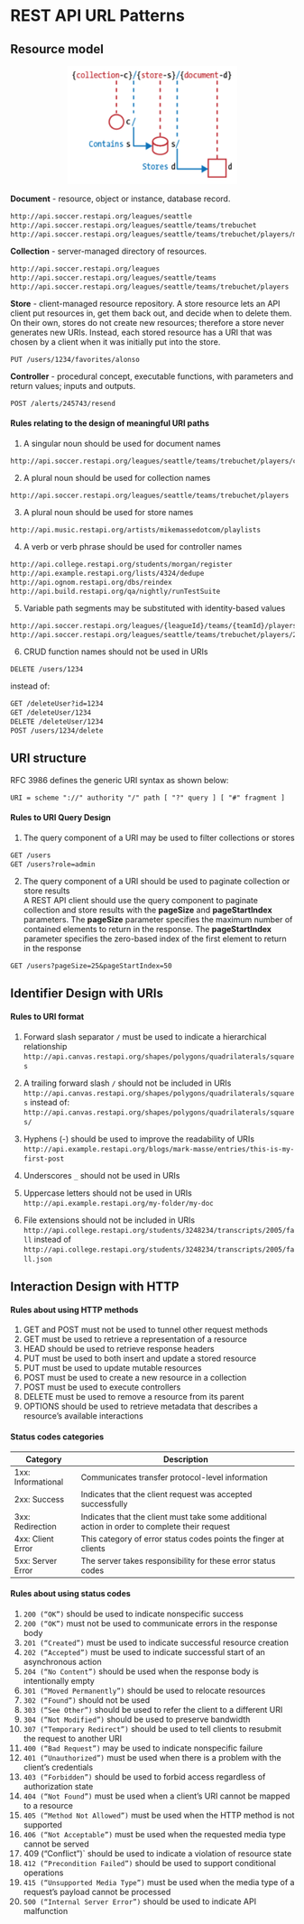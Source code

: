 # REST API URL Patterns

## Resource model
<p align="center">
  <img src="./assets/rest_api_design_patterns/uri_path_design.png" width="300">
</p>

**Document** - resource, object or instance, database record.
```
http://api.soccer.restapi.org/leagues/seattle
http://api.soccer.restapi.org/leagues/seattle/teams/trebuchet
http://api.soccer.restapi.org/leagues/seattle/teams/trebuchet/players/mike
```
**Collection** - server-managed directory of resources.
```
http://api.soccer.restapi.org/leagues
http://api.soccer.restapi.org/leagues/seattle/teams
http://api.soccer.restapi.org/leagues/seattle/teams/trebuchet/players
```
**Store** - client-managed resource repository. A store resource lets an API client put
resources in, get them back out, and decide when to delete them. On their own, stores
do not create new resources; therefore a store never generates new URIs. Instead, each
stored resource has a URI that was chosen by a client when it was initially put into the
store.
```
PUT /users/1234/favorites/alonso
```
**Controller** - procedural concept, executable functions, with parameters and return values; inputs and outputs.
```
POST /alerts/245743/resend
```

#### Rules relating to the design of meaningful URI paths
1. A singular noun should be used for document names
```
http://api.soccer.restapi.org/leagues/seattle/teams/trebuchet/players/claudio
```

2. A plural noun should be used for collection names
```
http://api.soccer.restapi.org/leagues/seattle/teams/trebuchet/players
```

3. A plural noun should be used for store names
```
http://api.music.restapi.org/artists/mikemassedotcom/playlists
```

4. A verb or verb phrase should be used for controller names
```
http://api.college.restapi.org/students/morgan/register
http://api.example.restapi.org/lists/4324/dedupe
http://api.ognom.restapi.org/dbs/reindex
http://api.build.restapi.org/qa/nightly/runTestSuite
```

5. Variable path segments may be substituted with identity-based
values
```
http://api.soccer.restapi.org/leagues/{leagueId}/teams/{teamId}/players/{playerId}
http://api.soccer.restapi.org/leagues/seattle/teams/trebuchet/players/21
```

6. CRUD function names should not be used in URIs
```
DELETE /users/1234
```
instead of:
```
GET /deleteUser?id=1234
GET /deleteUser/1234
DELETE /deleteUser/1234
POST /users/1234/delete
```

## URI structure
RFC 3986 defines the generic URI syntax as shown below:
```
URI = scheme "://" authority "/" path [ "?" query ] [ "#" fragment ]
```

#### Rules to URI Query Design
1. The query component of a URI may be used to filter collections or stores
```
GET /users
GET /users?role=admin
```

2. The query component of a URI should be used to paginate collection
or store results  
A REST API client should use the query component to paginate collection and store
results with the **pageSize** and **pageStartIndex** parameters. The **pageSize** parameter
specifies the maximum number of contained elements to return in the response. The
**pageStartIndex** parameter specifies the zero-based index of the first element to return
in the response
```
GET /users?pageSize=25&pageStartIndex=50
```

## Identifier Design with URIs

#### Rules to URI format
1. Forward slash separator `/` must be used to indicate a hierarchical
relationship
`http://api.canvas.restapi.org/shapes/polygons/quadrilaterals/squares`

2. A trailing forward slash `/` should not be included in URIs
`http://api.canvas.restapi.org/shapes/polygons/quadrilaterals/squares` instead of:
`http://api.canvas.restapi.org/shapes/polygons/quadrilaterals/squares/`

3. Hyphens (-) should be used to improve the readability of URIs
`http://api.example.restapi.org/blogs/mark-masse/entries/this-is-my-first-post`

4. Underscores `_` should not be used in URIs

5. Uppercase letters should not be used in URIs
`http://api.example.restapi.org/my-folder/my-doc`

6. File extensions should not be included in URIs
`http://api.college.restapi.org/students/3248234/transcripts/2005/fall`
instead of
`http://api.college.restapi.org/students/3248234/transcripts/2005/fall.json`

## Interaction Design with HTTP

#### Rules about using HTTP methods
1. GET and POST must not be used to tunnel other request methods
2. GET must be used to retrieve a representation of a resource
3. HEAD should be used to retrieve response headers
4. PUT must be used to both insert and update a stored resource
5. PUT must be used to update mutable resources
6. POST must be used to create a new resource in a collection
7. POST must be used to execute controllers
8. DELETE must be used to remove a resource from its parent
9. OPTIONS should be used to retrieve metadata that describes a
resource’s available interactions


#### Status codes categories
|Category|Description|
|--------|-----------|
|1xx: Informational | Communicates transfer protocol-level information |
|2xx: Success | Indicates that the client request was accepted successfully |
|3xx: Redirection | Indicates that the client must take some additional action in order to complete their request |
|4xx: Client Error | This category of error status codes points the finger at clients |
|5xx: Server Error | The server takes responsibility for these error status codes |


#### Rules about using status codes
1. `200 (“OK”)` should be used to indicate nonspecific success
2. `200 (“OK”)` must not be used to communicate errors in the response
body
3. `201 (“Created”)` must be used to indicate successful resource creation
4. `202 (“Accepted”)` must be used to indicate successful start of an
asynchronous action
5. `204 (“No Content”)` should be used when the response body is
intentionally empty
6. `301 (“Moved Permanently”)` should be used to relocate resources
7. `302 (“Found”)` should not be used
8. `303 (“See Other”)` should be used to refer the client to a different URI
9. `304 (“Not Modified”)` should be used to preserve bandwidth
10. `307 (“Temporary Redirect”)` should be used to tell clients to resubmit
the request to another URI
11. `400 (“Bad Request”)` may be used to indicate nonspecific failure
12. `401 (“Unauthorized”)` must be used when there is a problem with the
client’s credentials
13. `403 (“Forbidden”)` should be used to forbid access regardless of
authorization state
14. `404 (“Not Found”)` must be used when a client’s URI cannot be mapped
to a resource
15. `405 (“Method Not Allowed”)` must be used when the HTTP method is
not supported
16. `406 (“Not Acceptable”)` must be used when the requested media type
cannot be served
17. 409 (“Conflict”)` should be used to indicate a violation of resource state
18. `412 (“Precondition Failed”)` should be used to support conditional
operations
19. `415 (“Unsupported Media Type”)` must be used when the media type
of a request’s payload cannot be processed
20. `500 (“Internal Server Error”)` should be used to indicate API
malfunction
